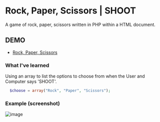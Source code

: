 # Rock, Paper, Scissors | SHOOT
A game of rock, paper, scissors written in PHP within a HTML document.

## DEMO
* [Rock, Paper, Scissors](https://jmath.tech/php/rockpaperscissors.php)

### What I've learned
Using an array to list the options to choose from when the User and Computer says 'SHOOT'.
```php
  $choose = array("Rock", "Paper", "Scissors");
```

### Example (screenshot)
![image](https://user-images.githubusercontent.com/36749450/96390587-5aff4980-1183-11eb-9e87-70dce6da33e7.png)

